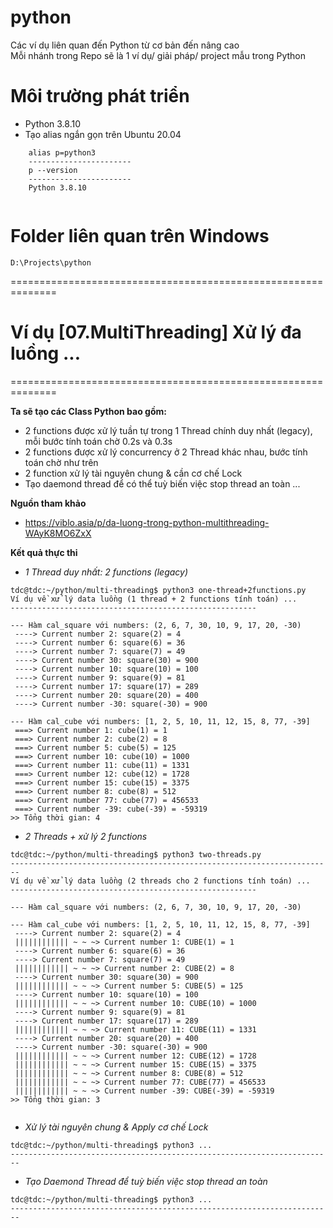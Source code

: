 # python
Các ví dụ liên quan đến Python từ cơ bản đến nâng cao<br/>
Mỗi nhánh trong Repo sẽ là 1 ví dụ/ giải pháp/ project mẫu trong Python

# Môi trường phát triển
- Python 3.8.10
- Tạo alias ngắn gọn trên Ubuntu 20.04
```shell
    alias p=python3
    -----------------------
    p --version
    -----------------------
    Python 3.8.10 
    
```

# Folder liên quan trên Windows
```
D:\Projects\python
```

==============================================================

# Ví dụ [07.MultiThreading] Xử lý đa luồng ...
==============================================================

**Ta sẽ tạo các Class Python bao gồm:**<br/>
- 2 functions được xử lý tuần tự trong 1 Thread chính duy nhất (legacy), mỗi bước tính toán chờ 0.2s và 0.3s
- 2 functions được xử lý concurrency ở 2 Thread khác nhau, bước tính toán chờ như trên
- 2 function xử lý tài nguyên chung & cần cơ chế Lock
- Tạo daemond thread để có thể tuỳ biến việc stop thread an toàn ...


**Nguồn tham khảo**
- https://viblo.asia/p/da-luong-trong-python-multithreading-WAyK8MO6ZxX


**Kết quả thực thi**<br/>
- *1 Thread duy nhất: 2 functions (legacy)*
```shell
tdc@tdc:~/python/multi-threading$ python3 one-thread+2functions.py
Ví dụ về xử lý data luồng (1 thread + 2 functions tính toán) ...
-------------------------------------------------------

--- Hàm cal_square với numbers: (2, 6, 7, 30, 10, 9, 17, 20, -30)
 ----> Current number 2: square(2) = 4
 ----> Current number 6: square(6) = 36
 ----> Current number 7: square(7) = 49
 ----> Current number 30: square(30) = 900
 ----> Current number 10: square(10) = 100
 ----> Current number 9: square(9) = 81
 ----> Current number 17: square(17) = 289
 ----> Current number 20: square(20) = 400
 ----> Current number -30: square(-30) = 900

--- Hàm cal_cube với numbers: [1, 2, 5, 10, 11, 12, 15, 8, 77, -39]
 ===> Current number 1: cube(1) = 1
 ===> Current number 2: cube(2) = 8
 ===> Current number 5: cube(5) = 125
 ===> Current number 10: cube(10) = 1000
 ===> Current number 11: cube(11) = 1331
 ===> Current number 12: cube(12) = 1728
 ===> Current number 15: cube(15) = 3375
 ===> Current number 8: cube(8) = 512
 ===> Current number 77: cube(77) = 456533
 ===> Current number -39: cube(-39) = -59319
>> Tổng thời gian: 4

```

- *2 Threads + xử lý 2 functions*
```shell
tdc@tdc:~/python/multi-threading$ python3 two-threads.py
------------------------------------------------------------------------
Ví dụ về xử lý data luồng (2 threads cho 2 functions tính toán) ...
-------------------------------------------------------

--- Hàm cal_square với numbers: (2, 6, 7, 30, 10, 9, 17, 20, -30)

--- Hàm cal_cube với numbers: [1, 2, 5, 10, 11, 12, 15, 8, 77, -39]
 ----> Current number 2: square(2) = 4
 |||||||||||| ~ ~ ~> Current number 1: CUBE(1) = 1
 ----> Current number 6: square(6) = 36
 ----> Current number 7: square(7) = 49
 |||||||||||| ~ ~ ~> Current number 2: CUBE(2) = 8
 ----> Current number 30: square(30) = 900
 |||||||||||| ~ ~ ~> Current number 5: CUBE(5) = 125
 ----> Current number 10: square(10) = 100
 |||||||||||| ~ ~ ~> Current number 10: CUBE(10) = 1000
 ----> Current number 9: square(9) = 81
 ----> Current number 17: square(17) = 289
 |||||||||||| ~ ~ ~> Current number 11: CUBE(11) = 1331
 ----> Current number 20: square(20) = 400
 ----> Current number -30: square(-30) = 900
 |||||||||||| ~ ~ ~> Current number 12: CUBE(12) = 1728
 |||||||||||| ~ ~ ~> Current number 15: CUBE(15) = 3375
 |||||||||||| ~ ~ ~> Current number 8: CUBE(8) = 512
 |||||||||||| ~ ~ ~> Current number 77: CUBE(77) = 456533
 |||||||||||| ~ ~ ~> Current number -39: CUBE(-39) = -59319
>> Tổng thời gian: 3


```

- *Xử lý tài nguyên chung & Apply cơ chế Lock*
```shell
tdc@tdc:~/python/multi-threading$ python3 ...
------------------------------------------------------------------------

```

- *Tạo Daemond Thread để tuỳ biến việc stop thread an toàn*
```shell
tdc@tdc:~/python/multi-threading$ python3 ...
------------------------------------------------------------------------

```